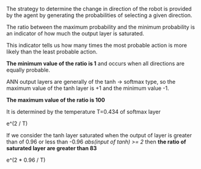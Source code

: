 The strategy to determine the change in direction of the robot is provided by the agent by generating the probabilities of selecting a given direction.

The ratio between the maximum probability and the minimum probability is an indicator of how much the output layer is saturated.

This indicator tells us how many times the most probable action is more likely than the least probable action.

**The minimum value of the ratio is 1** and occurs when all directions are equally probable.

ANN output layers are generally of the tanh -> softmax type, so the maximum value of the tanh layer is +1 and the minimum value -1.

**The maximum value of the ratio is 100**

It is determined by the temperature T=0.434 of softmax layer

e^(2 / T)

 If we consider the tanh layer saturated when the output of layer is greater than of 0.96 or less than -0.96 _abs(input of tanh) >= 2_ then **the ratio of saturated layer are greater than 83**
 
 e^(2 * 0.96 / T)
